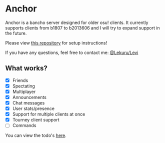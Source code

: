 # Anchor

Anchor is a bancho server designed for older osu! clients.
It currently supports clients from b1807 to b2013606 and I will try to expand support in the future.

Please view [this repository](https://github.com/osuTitanic/titanic) for setup instructions!

If you have any questions, feel free to contact me: [@Lekuru/Levi](https://github.com/lekuruu)

## What works?

- [x] Friends
- [x] Spectating
- [x] Multiplayer
- [x] Announcements
- [x] Chat messages
- [x] User stats/presence
- [x] Support for multiple clients at once
- [x] Tourney client support
- [ ] Commands

You can view the todo's [here](https://github.com/users/Lekuruu/projects/2).
